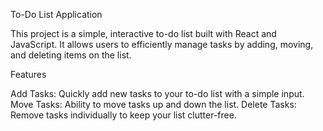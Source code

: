 To-Do List Application

This project is a simple, interactive to-do list built with React and JavaScript. It allows users to efficiently manage tasks by adding, moving, and deleting items on the list.

Features

Add Tasks: Quickly add new tasks to your to-do list with a simple input.
Move Tasks: Ability to move tasks up and down the list.
Delete Tasks: Remove tasks individually to keep your list clutter-free.

